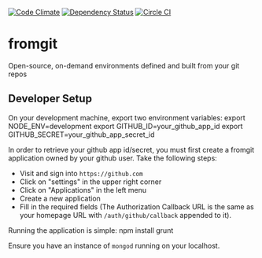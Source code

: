 [![Code Climate](https://codeclimate.com/github/OpenWhere/fromgit/badges/gpa.svg)](https://codeclimate.com/github/OpenWhere/fromgit)
[![Dependency Status](https://david-dm.org/openwhere/fromgit.svg)](https://david-dm.org/openwhere/fromgit)
[![Circle CI](https://circleci.com/gh/OpenWhere/fromgit/tree/master.svg?style=shield)](https://circleci.com/gh/OpenWhere/fromgit/tree/master)

# fromgit
Open-source, on-demand environments defined and built from your git repos

## Developer Setup
On your development machine, export two environment variables:
    export NODE_ENV=development
    export GITHUB_ID=your_github_app_id
    export GITHUB_SECRET=your_github_app_secret_id

In order to retrieve your github app id/secret, you must first create a fromgit
application owned by your github user.  Take the following steps:

+ Visit and sign into `https://github.com`
+ Click on "settings" in the upper right corner
+ Click on "Applications" in the left menu
+ Create a new application
+ Fill in the required fields (The Authorization Callback URL is the same as your homepage URL with `/auth/github/callback` appended to it).

Running the application is simple:
    npm install
    grunt
    
Ensure you have an instance of `mongod` running on your localhost.
